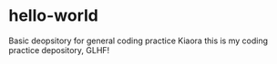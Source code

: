 # hello-world
Basic deopsitory for general coding practice
Kiaora this is my coding practice depository, GLHF!
